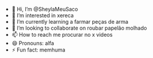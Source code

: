 - 👋 Hi, I’m @SheylaMeuSaco
- 👀 I’m interested in xereca
- 🌱 I’m currently learning a farmar peças de arma
- 💞️ I’m looking to collaborate on roubar papelão molhado
- 📫 How to reach me procurar no x videos
- 😄 Pronouns: alfa
- ⚡ Fun fact: memhuma

<!---
SheylaMeuSaco/SheylaMeuSaco is a ✨ special ✨ repository because its `README.md` (this file) appears on your GitHub profile.
You can click the Preview link to take a look at your changes.
--->
